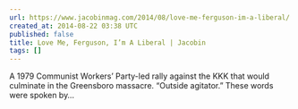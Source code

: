 ```yaml
---
url: https://www.jacobinmag.com/2014/08/love-me-ferguson-im-a-liberal/
created_at: 2014-08-22 03:38 UTC
published: false
title: Love Me, Ferguson, I’m A Liberal | Jacobin
tags: []
---
```


A 1979 Communist Workers’ Party-led rally against the KKK that would culminate in the Greensboro massacre.
“Outside agitator.”
These words were spoken by…
